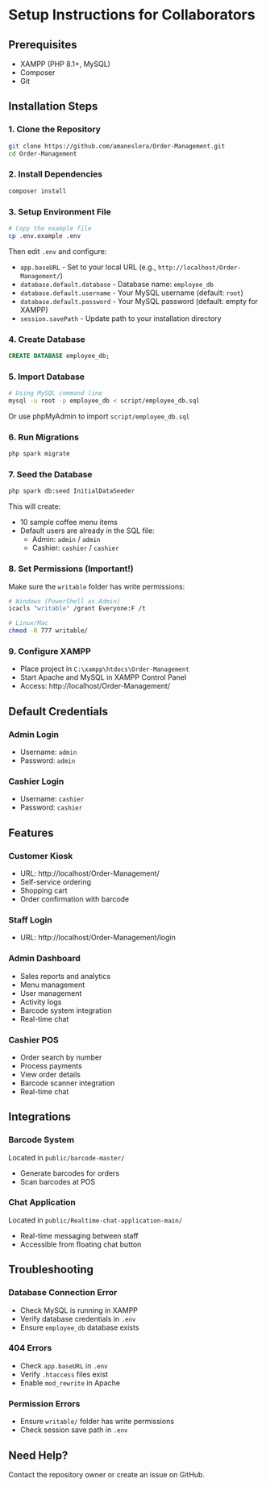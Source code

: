 # Setup Instructions for Collaborators

## Prerequisites
- XAMPP (PHP 8.1+, MySQL)
- Composer
- Git

## Installation Steps

### 1. Clone the Repository
```bash
git clone https://github.com/amaneslera/Order-Management.git
cd Order-Management
```

### 2. Install Dependencies
```bash
composer install
```

### 3. Setup Environment File
```bash
# Copy the example file
cp .env.example .env
```

Then edit `.env` and configure:
- `app.baseURL` - Set to your local URL (e.g., `http://localhost/Order-Management/`)
- `database.default.database` - Database name: `employee_db`
- `database.default.username` - Your MySQL username (default: `root`)
- `database.default.password` - Your MySQL password (default: empty for XAMPP)
- `session.savePath` - Update path to your installation directory

### 4. Create Database
```sql
CREATE DATABASE employee_db;
```

### 5. Import Database
```bash
# Using MySQL command line
mysql -u root -p employee_db < script/employee_db.sql
```

Or use phpMyAdmin to import `script/employee_db.sql`

### 6. Run Migrations
```bash
php spark migrate
```

### 7. Seed the Database
```bash
php spark db:seed InitialDataSeeder
```

This will create:
- 10 sample coffee menu items
- Default users are already in the SQL file:
  - Admin: `admin` / `admin`
  - Cashier: `cashier` / `cashier`

### 8. Set Permissions (Important!)
Make sure the `writable` folder has write permissions:
```bash
# Windows (PowerShell as Admin)
icacls "writable" /grant Everyone:F /t

# Linux/Mac
chmod -R 777 writable/
```

### 9. Configure XAMPP
- Place project in `C:\xampp\htdocs\Order-Management`
- Start Apache and MySQL in XAMPP Control Panel
- Access: http://localhost/Order-Management/

## Default Credentials

### Admin Login
- Username: `admin`
- Password: `admin`

### Cashier Login
- Username: `cashier`
- Password: `cashier`

## Features

### Customer Kiosk
- URL: http://localhost/Order-Management/
- Self-service ordering
- Shopping cart
- Order confirmation with barcode

### Staff Login
- URL: http://localhost/Order-Management/login

### Admin Dashboard
- Sales reports and analytics
- Menu management
- User management
- Activity logs
- Barcode system integration
- Real-time chat

### Cashier POS
- Order search by number
- Process payments
- View order details
- Barcode scanner integration
- Real-time chat

## Integrations

### Barcode System
Located in `public/barcode-master/`
- Generate barcodes for orders
- Scan barcodes at POS

### Chat Application
Located in `public/Realtime-chat-application-main/`
- Real-time messaging between staff
- Accessible from floating chat button

## Troubleshooting

### Database Connection Error
- Check MySQL is running in XAMPP
- Verify database credentials in `.env`
- Ensure `employee_db` database exists

### 404 Errors
- Check `app.baseURL` in `.env`
- Verify `.htaccess` files exist
- Enable `mod_rewrite` in Apache

### Permission Errors
- Ensure `writable/` folder has write permissions
- Check session save path in `.env`

## Need Help?
Contact the repository owner or create an issue on GitHub.

